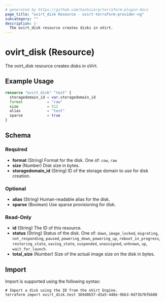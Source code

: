 ```yaml
---
# generated by https://github.com/hashicorp/terraform-plugin-docs
page_title: "ovirt_disk Resource - ovirt-terraform-provider-ng"
subcategory: ""
description: |-
  The ovirt_disk resource creates disks in oVirt.
---
```


# ovirt_disk (Resource)

The ovirt_disk resource creates disks in oVirt.

## Example Usage

```terraform
resource "ovirt_disk" "test" {
  storagedomain_id = var.storagedomain_id
  format           = "raw"
  size             = 512
  alias            = "test"
  sparse           = true
}
```

<!-- schema generated by tfplugindocs -->
## Schema

### Required

- **format** (String) Format for the disk. One of: `cow`, `raw`
- **size** (Number) Disk size in bytes.
- **storagedomain_id** (String) ID of the storage domain to use for disk creation.

### Optional

- **alias** (String) Human-readable alias for the disk.
- **sparse** (Boolean) Use sparse provisioning for disk.

### Read-Only

- **id** (String) The ID of this resource.
- **status** (String) Status of the disk. One of: `down`, `image_locked`, `migrating`, `not_responding`, `paused`, `powering_down`, `powering_up`, `reboot_in_progress`, `restoring_state`, `saving_state`, `suspended`, `unassigned`, `unknown`, `up`, `wait_for_launch`.
- **total_size** (Number) Size of the actual image size on the disk in bytes.

## Import

Import is supported using the following syntax:

```shell
# Import a disk using the ID from the oVirt Engine.
terraform import ovirt_disk.test 3b940b57-d3a5-448e-9bb3-0d73b76fbb08
```
